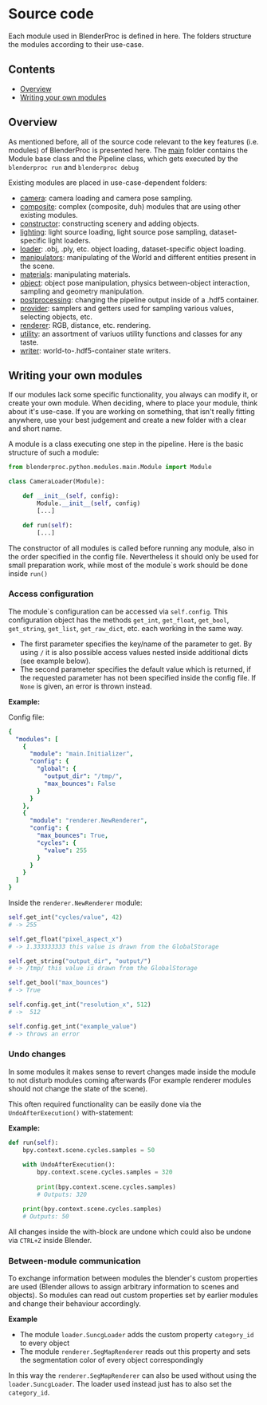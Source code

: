 # Source code

Each module used in BlenderProc is defined in here. The folders structure the modules according to their use-case.

## Contents

* [Overview](#overview)
* [Writing your own modules](#writing-your-own-modules)

## Overview

As mentioned before, all of the source code relevant to the key features (i.e. modules) of BlenderProc is presented here.
The [main](main) folder contains the Module base class and the Pipeline class, which gets executed by the `blenderproc run` and `blenderproc debug`

Existing modules are placed in use-case-dependent folders:
* [camera](camera): camera loading and camera pose sampling.
* [composite](composite): complex (composite, duh) modules that are using other existing modules.
* [constructor](constructor): constructing scenery and adding objects.
* [lighting](lighting): light source loading, light source pose sampling, dataset-specific light loaders.
* [loader](loader): .obj, .ply, etc. object loading, dataset-specific object loading.
* [manipulators](manipulators): manipulating of the World and different entities present in the scene.
* [materials](materials): manipulating materials.
* [object](object): object pose manipulation, physics between-object interaction, sampling and geometry manipulation.
* [postprocessing](postprocessing): changing the pipeline output inside of a .hdf5 container.
* [provider](provider): samplers and getters used for sampling various values, selecting objects, etc.
* [renderer](renderer): RGB, distance, etc. rendering.
* [utility](utility): an assortment of variuos utility functions and classes for any taste.
* [writer](writer): world-to-.hdf5-container state writers.

## Writing your own modules

If our modules lack some specific functionality, you always can modify it, or create your own module. When deciding, where to place your module, think about it's use-case. If you are working on something, that isn't really fitting anywhere, use your best judgement and create a new folder with a clear and short name.

A module is a class executing one step in the pipeline. Here is the basic structure of such a module:

```python
from blenderproc.python.modules.main.Module import Module

class CameraLoader(Module):

    def __init__(self, config):
        Module.__init__(self, config)
        [...]

    def run(self):
        [...]
```

The constructor of all modules is called before running any module, also in the order specified in the config file. 
Nevertheless it should only be used for small preparation work, while most of the module\`s work should be done inside `run()`

### Access configuration

The module\`s configuration can be accessed via `self.config`. 
This configuration object has the methods `get_int`, `get_float`, `get_bool`, `get_string`, `get_list`, `get_raw_dict`, etc. each working in the same way.
 * The first parameter specifies the key/name of the parameter to get. By using `/` it is also possible access values nested inside additional dicts (see example below).
 * The second parameter specifies the default value which is returned, if the requested parameter has not been specified inside the config file. If `None` is given, an error is thrown instead.
 
**Example:**

Config file:
```yaml
{
  "modules": [
    {
      "module": "main.Initializer",
      "config": {
        "global": {
          "output_dir": "/tmp/",
          "max_bounces": False
        }
      }
    },
    {
      "module": "renderer.NewRenderer",
      "config": {
        "max_bounces": True,
        "cycles": {
          "value": 255
        }
      }
    }
  ]
}
```

Inside the `renderer.NewRenderer` module:

```python
self.get_int("cycles/value", 42)  
# -> 255

self.get_float("pixel_aspect_x") 
# -> 1.333333333 this value is drawn from the GlobalStorage

self.get_string("output_dir", "output/") 
# -> /tmp/ this value is drawn from the GlobalStorage

self.get_bool("max_bounces") 
# -> True 

self.config.get_int("resolution_x", 512)
# ->  512

self.config.get_int("example_value") 
# -> throws an error
```

### Undo changes

In some modules it makes sense to revert changes made inside the module to not disturb modules coming afterwards (For example renderer modules should not change the state of the scene).

This often required functionality can be easily done via the `UndoAfterExecution()` with-statement:

**Example:**
```python
def run(self):
    bpy.context.scene.cycles.samples = 50
    
    with UndoAfterExecution():
        bpy.context.scene.cycles.samples = 320
        
        print(bpy.context.scene.cycles.samples)
        # Outputs: 320

    print(bpy.context.scene.cycles.samples)
    # Outputs: 50
```

All changes inside the with-block are undone which could also be undone via `CTRL+Z` inside Blender.

### Between-module communication

To exchange information between modules the blender's custom properties are used (Blender allows to assign arbitrary information to scenes and objects).
So modules can read out custom properties set by earlier modules and change their behaviour accordingly.

**Example**
* The module `loader.SuncgLoader` adds the custom property `category_id` to every object 
* The module `renderer.SegMapRenderer` reads out this property and sets the segmentation color of every object correspondingly

In this way the `renderer.SegMapRenderer` can also be used without using the `loader.SuncgLoader`. 
The loader used instead just has to also set the `category_id`.
